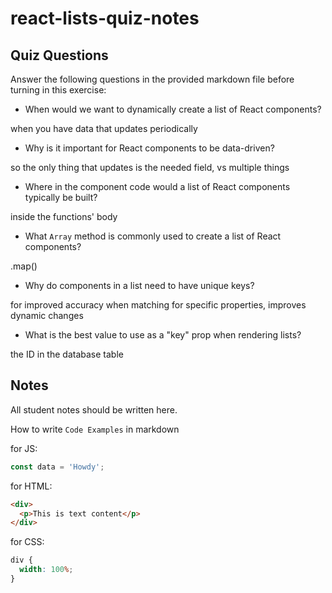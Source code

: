 # react-lists-quiz-notes

## Quiz Questions

Answer the following questions in the provided markdown file before turning in this exercise:

- When would we want to dynamically create a list of React components?

when you have data that updates periodically

- Why is it important for React components to be data-driven?

so the only thing that updates is the needed field, vs multiple things

- Where in the component code would a list of React components typically be built?

inside the functions' body

- What `Array` method is commonly used to create a list of React components?

.map()

- Why do components in a list need to have unique keys?

for improved accuracy when matching for specific properties, improves dynamic changes

- What is the best value to use as a "key" prop when rendering lists?

the ID in the database table

## Notes

All student notes should be written here.

How to write `Code Examples` in markdown

for JS:

```javascript
const data = 'Howdy';
```

for HTML:

```html
<div>
  <p>This is text content</p>
</div>
```

for CSS:

```css
div {
  width: 100%;
}
```
